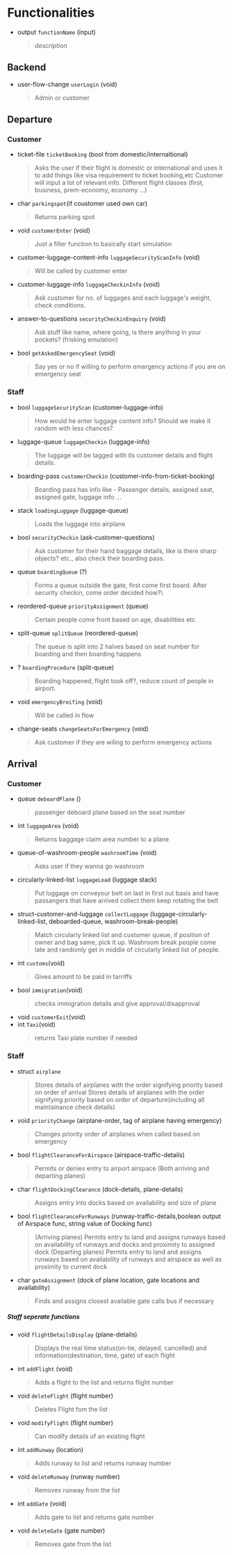# Functionalities
- output `functionName` (input)
  > _description_

## Backend
- user-flow-change `userLogin` (void)
  > Admin or customer

## Departure
### Customer
- ticket-file `ticketBooking` (bool from domestic/internaltional)
  > Asks the user if their flight is domestic or international and uses it to add things like visa requirement to ticket booking,etc
  > Customer will input a lot of relevant info.
  > Different flight classes (first, business, prem-economy, economy ...)
- char `parkingspot`(if coustomer used own car)
  > Returns parking spot
- void `customerEnter` (void)
  > Just a filler function to basically start simulation
- customer-luggage-content-info `luggageSecurityScanInfo` (void)
  > Will be called by customer enter
- customer-luggage-info `luggageCheckinInfo` (void)
  > Ask customer for no. of luggages and each luggage's weight, check conditions.
- answer-to-questions `securityCheckinEnquiry` (void)
  > Ask stuff like name, where going, is there anything in your pockets? (frisking emulation)
- bool `getAskedEmergencySeat` (void)
  > Say yes or no if willing to perform emergency actions if you are on emergency seat

### Staff
- bool `luggageSecurityScan` (customer-luggage-info)
  > How would he enter luggage content info? Should we make it random with less chances?
- luggage-queue `luggageCheckin` (luggage-info)
  > The luggage will be tagged with its customer details and flight details.
- boarding-pass `customerCheckin` (customer-info-from-ticket-booking)
  > Boarding pass has info like - Passenger details, assigned seat, assigned gate, luggage info ...
- stack `loadingLuggage` (luggage-queue)
  > Loads the luggage into airplane
- bool `securityCheckin` (ask-customer-questions)
  > Ask customer for their hand baggage details, like is there sharp objects? etc., also check their boarding pass.
- queue `boardingQueue` (?)
  > Forms a queue outside the gate, first come first board. After security checkin, come order decided how?\
- reordered-queue `priorityAssignment` (queue)
  > Certain people come front based on age, disabilities etc.
- split-queue `splitQueue` (reordered-queue)
  > The queue is split into 2 halves based on seat number for boarding and then boarding happens
- ? `boardingProcedure` (split-queue)
  > Boarding happened, flight took off?, reduce count of people in airport.
- void `emergencyBreifing` (void)
  > Will be called in flow
- change-seats `changeSeatsForEmergency` (void)
  > Ask customer if they are wiling to perform emergency actions

## Arrival
### Customer
- queue `deboardPlane` ()
  > passenger deboard plane based on the seat number
- int `luggageArea` (void)
  > Returns baggage claim area number to a plane
- queue-of-washroom-people `washroomTime` (void)
  > Asks user if they wanna go washroom
- circularly-linked-list `luggageLoad` (luggage stack)
  > Put luggage on conveyour belt on last in first out basis and have passangers that have arrived collect them
  > keep rotating the belt
- struct-customer-and-luggage `collectLuggage` (luggage-circularly-linked-list, deboarded-queue, washroom-break-people)
  > Match circularly linked list and customer queue, if position of owner and bag same, pick it up.
  > Washroom break people come late and randomly get in middle of circularly linked list of people.
- int `customs`(void)
  > Gives amount to be paid in tarriffs
- bool `immigration`(void)
  > checks immigration details and give approval/disapproval
- void `customerExit`(void)
- int `Taxi`(void)
  > returns Taxi plate number if needed

### Staff
- struct `airplane`
  > Stores details of airplanes with the order signifying priority based on order of arrival
  > Stores details of airplanes with the order signifying priority based on order of departure(including all maintainance check details)
- void `priorityChange` (airplane-order, tag of airplane having emergency)
  > Changes priority order of airplanes when called based on emergency
- bool `flightClearanceForAirspace` (airspace-traffic-details)
  > Permits or denies entry to airport airspace (Both arriving and departing planes)
- char `flightDockingClearance` (dock-details, plane-details)
  > Assigns entry into docks based on availability and size of plane
- bool `flightClearanceForRunways` (runway-traffic-details,boolean output of Airspace func, string value of Docking func)
  > (Arriving planes) Permits entry to land and assigns runways based on availability of runways and docks and proximity to assigned dock
  > (Departing planes) Permits entry to land and assigns runways based on availability of runways and airspace as well as proximity to current dock
- char `gateAssignment` (dock of plane location, gate locations and availability)
  > Finds and assigns closest available gate
  > calls bus if necessary

##### Staff seperate functions
- void `flightDetailsDisplay` (plane-details)
  > Displays the real time status(on-tie, delayed, cancelled) and information(destination, time, gate) of each flight
- int `addFlight` (void)
  > Adds a flight to the list and returns flight number
- void `deleteFlight` (flight number)
  > Deletes Flight fom the list
- void `modifyFlight` (flight number)
  > Can modify details of an existing flight
- int `addRunway` (location)
  > Adds runway to list and returns runway number
- void `deleteRunway` (runway number)
  > Removes runway from the list
- int `addGate` (void)
  > Adds gate to list and returns gate number
- void `deleteGate` (gate number)
  > Removes gate from the list




